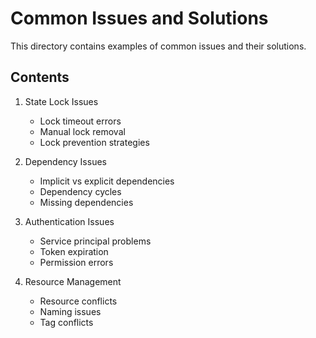 # Common Issues and Solutions

This directory contains examples of common issues and their solutions.

## Contents

1. State Lock Issues
   - Lock timeout errors
   - Manual lock removal
   - Lock prevention strategies

2. Dependency Issues
   - Implicit vs explicit dependencies
   - Dependency cycles
   - Missing dependencies

3. Authentication Issues
   - Service principal problems
   - Token expiration
   - Permission errors

4. Resource Management
   - Resource conflicts
   - Naming issues
   - Tag conflicts
